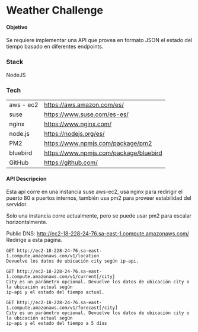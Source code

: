 # Weather Challenge 

#### Objetivo
Se requiere implementar una API que provea en formato JSON el estado del tiempo basado en
diferentes endpoints. 

### Stack
NodeJS

### Tech
|  |  |
| ------ | ------ |
| aws - ec2 | https://aws.amazon.com/es/ |
| suse | https://www.suse.com/es-es/ |
| nginx | https://www.nginx.com/ |
| node.js | https://nodejs.org/es/ |
|PM2| https://www.npmjs.com/package/pm2 |
|bluebird|https://www.npmjs.com/package/bluebird|
| GitHub | https://github.com/ |

#### API Descripcion

Esta api corre en una instancia suse aws-ec2, usa nginx para redirigir el puerto 80 a puertos internos, también usa pm2 para proveer estabilidad del servidor.

Solo una instancia corre actualmente, pero se puede usar pm2 para escalar horizontalmente.

Public DNS:
http://ec2-18-228-24-76.sa-east-1.compute.amazonaws.com/
Redirige a esta página.

```
GET http://ec2-18-228-24-76.sa-east-1.compute.amazonaws.com/v1/location
Devuelve los datos de ubicación city según ip-api. 
```
```
GET http://ec2-18-228-24-76.sa-east-1.compute.amazonaws.com/v1/current[/city]
City es un parámetro opcional. Devuelve los datos de ubicación city o la ubicación actual según
ip-api y el estado del tiempo actual.
```
```
GET http://ec2-18-228-24-76.sa-east-1.compute.amazonaws.com/v1/forecast[/city]
City es un parámetro opcional. Devuelve los datos de ubicación city o la ubicación actual según
ip-api y el estado del tiempo a 5 días
```
